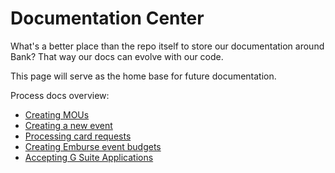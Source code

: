 # Documentation Center

What's a better place than the repo itself to store our documentation around Bank? That way our docs can evolve with our code.

This page will serve as the home base for future documentation.

Process docs overview:

- [Creating MOUs](processes/creating_mous.md)
- [Creating a new event](processes/new_event.md)
- [Processing card requests](processes/processing_card_requests.md)
- [Creating Emburse event budgets](processes/emburse_event_budgets.md)
- [Accepting G Suite Applications](processes/accepting_g_suite_applications.md)

